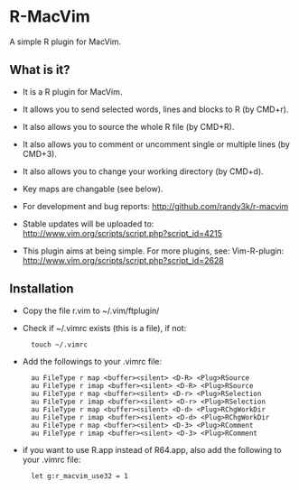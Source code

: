 # R-MacVim
A simple R plugin for MacVim.

## What is it?
- It is a R plugin for MacVim.
 
- It allows you to send selected words, lines and blocks to R (by CMD+r).

- It also allows you to source the whole R file (by CMD+R). 

- It also allows you to comment or uncomment single or multiple lines (by CMD+3).

- It also allows you to change your working directory (by CMD+d).

- Key maps are changable (see below).

- For development and bug reports:
 http://github.com/randy3k/r-macvim

- Stable updates will be uploaded to:
 http://www.vim.org/scripts/script.php?script_id=4215

- This plugin aims at being simple. For more plugins, see:
 Vim-R-plugin: http://www.vim.org/scripts/script.php?script_id=2628

## Installation

- Copy the file r.vim to ~/.vim/ftplugin/

- Check if ~/.vimrc exists (this is a file), if not:

        touch ~/.vimrc

- Add the followings to your .vimrc file:

        au FileType r map <buffer><silent> <D-R> <Plug>RSource
        au FileType r imap <buffer><silent> <D-R> <Plug>RSource
        au FileType r map <buffer><silent> <D-r> <Plug>RSelection
        au FileType r imap <buffer><silent> <D-r> <Plug>RSelection
        au FileType r map <buffer><silent> <D-d> <Plug>RChgWorkDir
        au FileType r imap <buffer><silent> <D-d> <Plug>RChgWorkDir
        au FileType r map <buffer><silent> <D-3> <Plug>RComment
        au FileType r imap <buffer><silent> <D-3> <Plug>RComment


- if you want to use R.app instead of R64.app, also add the following to your .vimrc file:

        let g:r_macvim_use32 = 1

